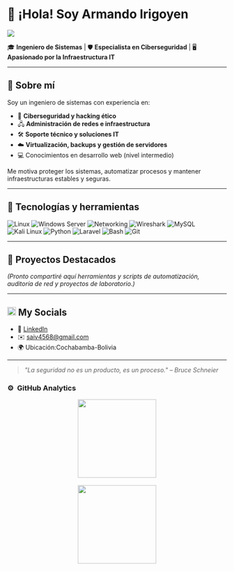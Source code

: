 

# 👋 ¡Hola! Soy Armando Irigoyen

<img src="https://media.licdn.com/dms/image/v2/D4E16AQETh9wWgsSOuw/profile-displaybackgroundimage-shrink_350_1400/B4EZYsnhYFHgBU-/0/1744505281097?e=1757548800&v=beta&t=zxtSbsceBI0qcnMNau2G8va_kc8oJ0yRQ14z4HgYBPw">

🎓 **Ingeniero de Sistemas** | 🛡️ **Especialista en Ciberseguridad** | 🖥️ **Apasionado por la Infraestructura IT**

---

## 🚀 Sobre mí

Soy un ingeniero de sistemas con experiencia en:

- 🔐 **Ciberseguridad y hacking ético**
- 🖧 **Administración de redes e infraestructura**
- 🛠️ **Soporte técnico y soluciones IT**
- ☁️ **Virtualización, backups y gestión de servidores**
- 💻 Conocimientos en desarrollo web (nivel intermedio)

Me motiva proteger los sistemas, automatizar procesos y mantener infraestructuras estables y seguras.

---

## 🧠 Tecnologías y herramientas

![Linux](https://img.shields.io/badge/-Linux-333?logo=linux&logoColor=white)
![Windows Server](https://img.shields.io/badge/-Windows%20Server-0078D6?logo=windows&logoColor=white)
![Networking](https://img.shields.io/badge/-Networking-007ACC)
![Wireshark](https://img.shields.io/badge/-Wireshark-1679A7?logo=wireshark&logoColor=white)
![MySQL](https://img.shields.io/badge/-MySQL-4479A1?logo=mysql&logoColor=white)
![Kali Linux](https://img.shields.io/badge/-Kali%20Linux-557C94?logo=kalilinux&logoColor=white)
![Python](https://img.shields.io/badge/-Python-3776AB?logo=python&logoColor=white)
![Laravel](https://img.shields.io/badge/-Laravel-FF2D20?logo=laravel&logoColor=white)
![Bash](https://img.shields.io/badge/-Bash-4EAA25?logo=gnubash&logoColor=white)
![Git](https://img.shields.io/badge/-Git-F05032?logo=git&logoColor=white)


---

## 📂 Proyectos Destacados

*(Pronto compartiré aquí herramientas y scripts de automatización, auditoría de red y proyectos de laboratorio.)*

---

<h2><img src="https://media.giphy.com/media/2Wg89Ea84IMmkxMngo/giphy.gif" height="20"> My Socials</h2>

- 💼 [LinkedIn](https://linkedin.com/in/armando-irigoyen) 
- ✉️ saiv4568@gmail.com 
- 🌍 Ubicación:Cochabamba-Bolivia

---

> *"La seguridad no es un producto, es un proceso." – Bruce Schneier*
>
### ⚙️ &nbsp;GitHub Analytics

<p align="center">
<a href="https://github.com/saiv4568">
  <img height="180em" src="https://github-readme-stats-eight-theta.vercel.app/api?username=saiv4568&show_icons=true&theme=algolia&include_all_commits=true&count_private=true"/>
  <br/><br/>
  <img height="180em" src="https://github-readme-stats-eight-theta.vercel.app/api/top-langs/?username=saiv4568&layout=compact&langs_count=8&theme=algolia"/>
</a>
</p>

